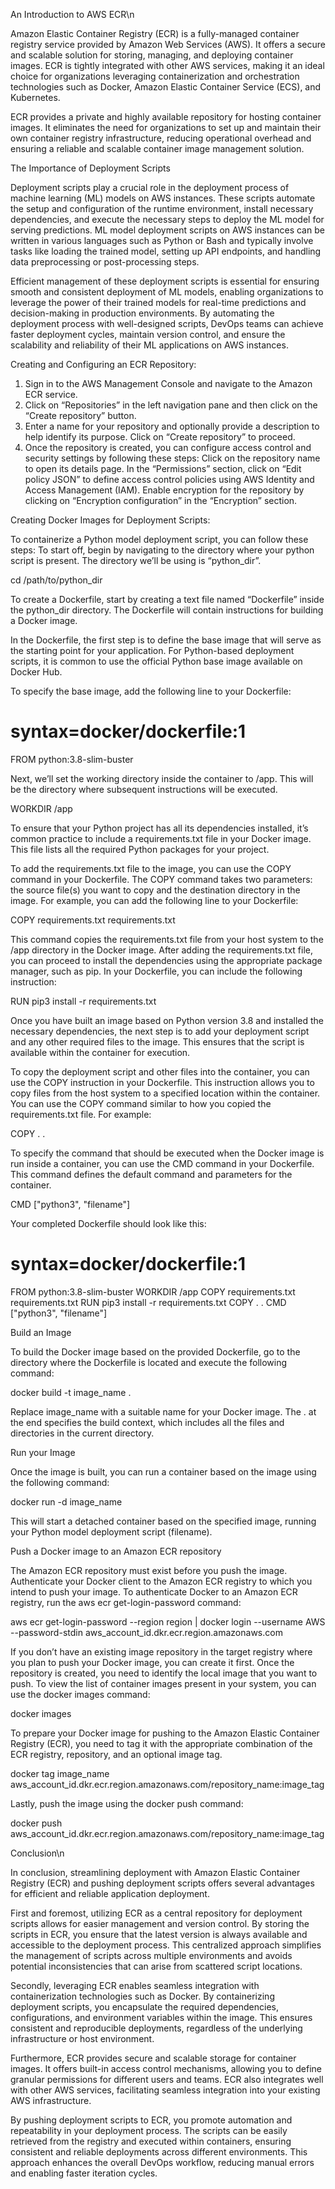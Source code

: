 An Introduction to AWS ECR\n

Amazon Elastic Container Registry (ECR) is a fully-managed container registry service provided by Amazon Web Services (AWS). It offers a secure and scalable solution for storing, managing, and deploying container images. ECR is tightly integrated with other AWS services, making it an ideal choice for organizations leveraging containerization and orchestration technologies such as Docker, Amazon Elastic Container Service (ECS), and Kubernetes.

ECR provides a private and highly available repository for hosting container images. It eliminates the need for organizations to set up and maintain their own container registry infrastructure, reducing operational overhead and ensuring a reliable and scalable container image management solution.

The Importance of Deployment Scripts

Deployment scripts play a crucial role in the deployment process of machine learning (ML) models on AWS instances. These scripts automate the setup and configuration of the runtime environment, install necessary dependencies, and execute the necessary steps to deploy the ML model for serving predictions. ML model deployment scripts on AWS instances can be written in various languages such as Python or Bash and typically involve tasks like loading the trained model, setting up API endpoints, and handling data preprocessing or post-processing steps.

Efficient management of these deployment scripts is essential for ensuring smooth and consistent deployment of ML models, enabling organizations to leverage the power of their trained models for real-time predictions and decision-making in production environments. By automating the deployment process with well-designed scripts, DevOps teams can achieve faster deployment cycles, maintain version control, and ensure the scalability and reliability of their ML applications on AWS instances.

Creating and Configuring an ECR Repository:

1. Sign in to the AWS Management Console and navigate to the Amazon ECR service.
2. Click on “Repositories” in the left navigation pane and then click on the “Create repository” button.
3. Enter a name for your repository and optionally provide a description to help identify its purpose. Click on “Create repository” to proceed.
4. Once the repository is created, you can configure access control and security settings by following these steps:
Click on the repository name to open its details page.
In the “Permissions” section, click on “Edit policy JSON” to define access control policies using AWS Identity and Access Management (IAM).
Enable encryption for the repository by clicking on “Encryption configuration” in the “Encryption” section.

Creating Docker Images for Deployment Scripts:

To containerize a Python model deployment script, you can follow these steps:
To start off, begin by navigating to the directory where your python script is present. The directory we’ll be using is “python_dir”.

cd /path/to/python_dir

To create a Dockerfile, start by creating a text file named “Dockerfile” inside the python_dir directory. The Dockerfile will contain instructions for building a Docker image.

In the Dockerfile, the first step is to define the base image that will serve as the starting point for your application. For Python-based deployment scripts, it is common to use the official Python base image available on Docker Hub.

To specify the base image, add the following line to your Dockerfile:

# syntax=docker/dockerfile:1
FROM python:3.8-slim-buster

Next, we’ll set the working directory inside the container to /app. This will be the directory where subsequent instructions will be executed.

WORKDIR /app

To ensure that your Python project has all its dependencies installed, it’s common practice to include a requirements.txt file in your Docker image. This file lists all the required Python packages for your project.

To add the requirements.txt file to the image, you can use the COPY command in your Dockerfile. The COPY command takes two parameters: the source file(s) you want to copy and the destination directory in the image.
For example, you can add the following line to your Dockerfile:

COPY requirements.txt requirements.txt

This command copies the requirements.txt file from your host system to the /app directory in the Docker image.
After adding the requirements.txt file, you can proceed to install the dependencies using the appropriate package manager, such as pip. In your Dockerfile, you can include the following instruction:

RUN pip3 install -r requirements.txt

Once you have built an image based on Python version 3.8 and installed the necessary dependencies, the next step is to add your deployment script and any other required files to the image. This ensures that the script is available within the container for execution.

To copy the deployment script and other files into the container, you can use the COPY instruction in your Dockerfile. This instruction allows you to copy files from the host system to a specified location within the container.
You can use the COPY command similar to how you copied the requirements.txt file. For example:

COPY . .

To specify the command that should be executed when the Docker image is run inside a container, you can use the CMD command in your 
Dockerfile. This command defines the default command and parameters for the container.

CMD ["python3", "filename"]

Your completed Dockerfile should look like this:

# syntax=docker/dockerfile:1
FROM python:3.8-slim-buster
WORKDIR /app
COPY requirements.txt requirements.txt
RUN pip3 install -r requirements.txt
COPY . .
CMD ["python3", "filename"]

Build an Image

To build the Docker image based on the provided Dockerfile, go to the directory where the Dockerfile is located and execute the following command:

docker build -t image_name .

Replace image_name with a suitable name for your Docker image. The . at the end specifies the build context, which includes all the files and directories in the current directory.

Run your Image

Once the image is built, you can run a container based on the image using the following command:

docker run -d image_name

This will start a detached container based on the specified image, running your Python model deployment script (filename).

Push a Docker image to an Amazon ECR repository

The Amazon ECR repository must exist before you push the image.
Authenticate your Docker client to the Amazon ECR registry to which you intend to push your image. To authenticate Docker to an Amazon ECR registry, run the aws ecr get-login-password command:

aws ecr get-login-password --region region | docker login --username AWS --password-stdin aws_account_id.dkr.ecr.region.amazonaws.com

If you don’t have an existing image repository in the target registry where you plan to push your Docker image, you can create it first. Once the repository is created, you need to identify the local image that you want to push. To view the list of container images present in your system, you can use the docker images command:

docker images

To prepare your Docker image for pushing to the Amazon Elastic Container Registry (ECR), you need to tag it with the appropriate combination of the ECR registry, repository, and an optional image tag.

docker tag image_name aws_account_id.dkr.ecr.region.amazonaws.com/repository_name:image_tag

Lastly, push the image using the docker push command:

docker push aws_account_id.dkr.ecr.region.amazonaws.com/repository_name:image_tag

Conclusion\n

In conclusion, streamlining deployment with Amazon Elastic Container Registry (ECR) and pushing deployment scripts offers several advantages for efficient and reliable application deployment.

First and foremost, utilizing ECR as a central repository for deployment scripts allows for easier management and version control. By storing the scripts in ECR, you ensure that the latest version is always available and accessible to the deployment process. This centralized approach simplifies the management of scripts across multiple environments and avoids potential inconsistencies that can arise from scattered script locations.

Secondly, leveraging ECR enables seamless integration with containerization technologies such as Docker. By containerizing deployment scripts, you encapsulate the required dependencies, configurations, and environment variables within the image. This ensures consistent and reproducible deployments, regardless of the underlying infrastructure or host environment.

Furthermore, ECR provides secure and scalable storage for container images. It offers built-in access control mechanisms, allowing you to define granular permissions for different users and teams. ECR also integrates well with other AWS services, facilitating seamless integration into your existing AWS infrastructure.

By pushing deployment scripts to ECR, you promote automation and repeatability in your deployment process. The scripts can be easily retrieved from the registry and executed within containers, ensuring consistent and reliable deployments across different environments. This approach enhances the overall DevOps workflow, reducing manual errors and enabling faster iteration cycles.
